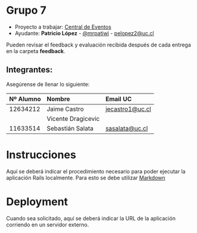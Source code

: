 # Grupo 7

* Proyecto a trabajar: [Central de Eventos](https://github.com/IIC2513-2015-1/syllabus/blob/master/Proyectos/Central-de-eventos.md)
* Ayudante: **Patricio López** - [@mrpatiwi](https://github.com/mrpatiwi) - pelopez2@uc.cl

Pueden revisar el feedback y evaluación recibida después de cada entrega en la carpeta **feedback**.

## Integrantes:
Asegúrense de llenar lo siguiente:

| Nº Alumno    | Nombre              | Email UC         |
|:-------------|:--------------------|:-----------------|
| 12634212     | Jaime Castro        | jecastro1@uc.cl  |
|              | Vicente Dragicevic  |                  |
| 11633514     | Sebastián Salata    |  sasalata@uc.cl  |

# Instrucciones 

Aquí se deberá indicar el procedimiento necesario para poder ejecutar la aplicación Rails localmente. Para esto se debe utilizar [Markdown](https://github.com/adam-p/markdown-here/wiki/Markdown-Cheatsheet)

# Deployment

Cuando sea solicitado, aquí se deberá indicar la URL de la aplicación corriendo en un servidor externo.
